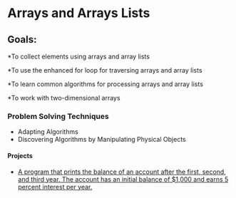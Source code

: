 # Arrays and Arrays Lists

## Goals:
*To collect elements using arrays and array lists

*To use the enhanced for loop for traversing arrays and array lists

*To learn common algorithms for processing arrays and array lists

*To work with two-dimensional arrays



### Problem Solving Techniques
* Adapting Algorithms
* Discovering Algorithms by Manipulating Physical Objects

 
#### Projects
* [A program that prints the balance of an account after the first, second, and third year. The account has an initial balance of $1,000 and earns 5 percent interest per year.](Section-01-Getting-Started-And-Assessment/email.md)



